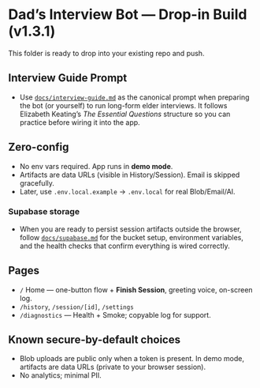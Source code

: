 # Dad’s Interview Bot — Drop-in Build (v1.3.1)

This folder is ready to drop into your existing repo and push.

## Interview Guide Prompt
- Use [`docs/interview-guide.md`](docs/interview-guide.md) as the canonical prompt when preparing the bot (or yourself) to run long-form elder interviews. It follows Elizabeth Keating’s *The Essential Questions* structure so you can practice before wiring it into the app.

## Zero-config
- No env vars required. App runs in **demo mode**.
- Artifacts are data URLs (visible in History/Session). Email is skipped gracefully.
- Later, use `.env.local.example` → `.env.local` for real Blob/Email/AI.

### Supabase storage
- When you are ready to persist session artifacts outside the browser, follow
  [`docs/supabase.md`](docs/supabase.md) for the bucket setup, environment
  variables, and the health checks that confirm everything is wired correctly.

## Pages
- `/` Home — one-button flow + **Finish Session**, greeting voice, on-screen log.
- `/history`, `/session/[id]`, `/settings`
- `/diagnostics` — Health + Smoke; copyable log for support.

## Known secure-by-default choices
- Blob uploads are public only when a token is present. In demo mode, artifacts are data URLs (private to your browser session).
- No analytics; minimal PII.

